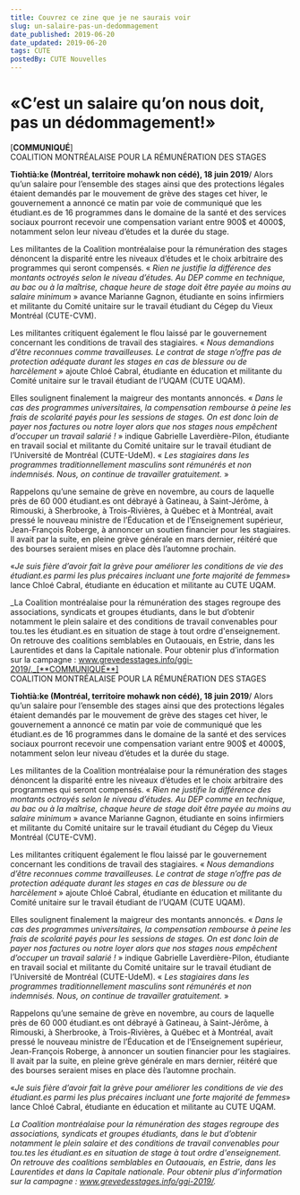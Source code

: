 ```yaml
---
title: Couvrez ce zine que je ne saurais voir
slug: un-salaire-pas-un-dedommagement
date_published: 2019-06-20
date_updated: 2019-06-20
tags: CUTE
postedBy: CUTE Nouvelles
---
```


# «C’est un salaire qu’on nous doit, pas un dédommagement!»

[**COMMUNIQUÉ**]  
COALITION MONTRÉALAISE POUR LA RÉMUNÉRATION DES STAGES

**Tiohtià:ke (Montréal, territoire mohawk non cédé), 18 juin 2019**/ Alors qu’un salaire pour l’ensemble des stages ainsi que des protections légales étaient demandés par le mouvement de grève des stages cet hiver, le gouvernement a annoncé ce matin par voie de communiqué que les étudiant.es de 16 programmes dans le domaine de la santé et des services sociaux pourront recevoir une compensation variant entre 900$ et 4000$, notamment selon leur niveau d’études et la durée du stage.

Les militantes de la Coalition montréalaise pour la rémunération des stages dénoncent la disparité entre les niveaux d’études et le choix arbitraire des programmes qui seront compensés. «  _Rien ne justifie la différence des montants octroyés selon le niveau d’études. Au DEP comme en technique, au bac ou à la maîtrise, chaque heure de stage doit être payée au moins au salaire minimum_  » avance Marianne Gagnon, étudiante en soins infirmiers et militante du Comité unitaire sur le travail étudiant du Cégep du Vieux Montréal (CUTE-CVM).

Les militantes critiquent également le flou laissé par le gouvernement concernant les conditions de travail des stagiaires. «  _Nous demandions d’être reconnues comme travailleuses. Le contrat de stage n’offre pas de protection adéquate durant les stages en cas de blessure ou de harcèlement_  » ajoute Chloé Cabral, étudiante en éducation et militante du Comité unitaire sur le travail étudiant de l’UQAM (CUTE UQAM).

Elles soulignent finalement la maigreur des montants annoncés. «  _Dans le cas des programmes universitaires, la compensation rembourse à peine les frais de scolarité payés pour les sessions de stages. On est donc loin de payer nos factures ou notre loyer alors que nos stages nous empêchent d’occuper un travail salarié !_  » indique Gabrielle Laverdière-Pilon, étudiante en travail social et militante du Comité unitaire sur le travail étudiant de l’Université de Montréal (CUTE-UdeM). «  _Les stagiaires dans les programmes traditionnellement masculins sont rémunérés et non indemnisés. Nous, on continue de travailler gratuitement._  »

Rappelons qu’une semaine de grève en novembre, au cours de laquelle près de 60 000 étudiant.es ont débrayé à Gatineau, à Saint-Jérôme, à Rimouski, à Sherbrooke, à Trois-Rivières, à Québec et à Montréal, avait pressé le nouveau ministre de l’Éducation et de l’Enseignement supérieur, Jean-François Roberge, à annoncer un soutien financier pour les stagiaires. Il avait par la suite, en pleine grève générale en mars dernier, réitéré que des bourses seraient mises en place dès l’automne prochain.

«_Je suis fière d’avoir fait la grève pour améliorer les conditions de vie des étudiant.es parmi les plus précaires incluant une forte majorité de femmes_» lance Chloé Cabral, étudiante en éducation et militante au CUTE UQAM.

_La Coalition montréalaise pour la rémunération des stages regroupe des associations, syndicats et groupes étudiants, dans le but d’obtenir notamment le plein salaire et des conditions de travail convenables pour tou.tes les étudiant.es en situation de stage à tout ordre d'enseignement. On retrouve des coalitions semblables en Outaouais, en Estrie, dans les Laurentides et dans la Capitale nationale. Pour obtenir plus d’information sur la campagne : www.grevedesstages.info/ggi-2019/._[**COMMUNIQUÉ**]  
COALITION MONTRÉALAISE POUR LA RÉMUNÉRATION DES STAGES

**Tiohtià:ke (Montréal, territoire mohawk non cédé), 18 juin 2019**/ Alors qu’un salaire pour l’ensemble des stages ainsi que des protections légales étaient demandés par le mouvement de grève des stages cet hiver, le gouvernement a annoncé ce matin par voie de communiqué que les étudiant.es de 16 programmes dans le domaine de la santé et des services sociaux pourront recevoir une compensation variant entre 900$ et 4000$, notamment selon leur niveau d’études et la durée du stage.

Les militantes de la Coalition montréalaise pour la rémunération des stages dénoncent la disparité entre les niveaux d’études et le choix arbitraire des programmes qui seront compensés. «  _Rien ne justifie la différence des montants octroyés selon le niveau d’études. Au DEP comme en technique, au bac ou à la maîtrise, chaque heure de stage doit être payée au moins au salaire minimum_  » avance Marianne Gagnon, étudiante en soins infirmiers et militante du Comité unitaire sur le travail étudiant du Cégep du Vieux Montréal (CUTE-CVM).

Les militantes critiquent également le flou laissé par le gouvernement concernant les conditions de travail des stagiaires. «  _Nous demandions d’être reconnues comme travailleuses. Le contrat de stage n’offre pas de protection adéquate durant les stages en cas de blessure ou de harcèlement_  » ajoute Chloé Cabral, étudiante en éducation et militante du Comité unitaire sur le travail étudiant de l’UQAM (CUTE UQAM).

Elles soulignent finalement la maigreur des montants annoncés. «  _Dans le cas des programmes universitaires, la compensation rembourse à peine les frais de scolarité payés pour les sessions de stages. On est donc loin de payer nos factures ou notre loyer alors que nos stages nous empêchent d’occuper un travail salarié !_  » indique Gabrielle Laverdière-Pilon, étudiante en travail social et militante du Comité unitaire sur le travail étudiant de l’Université de Montréal (CUTE-UdeM). «  _Les stagiaires dans les programmes traditionnellement masculins sont rémunérés et non indemnisés. Nous, on continue de travailler gratuitement._  »

Rappelons qu’une semaine de grève en novembre, au cours de laquelle près de 60 000 étudiant.es ont débrayé à Gatineau, à Saint-Jérôme, à Rimouski, à Sherbrooke, à Trois-Rivières, à Québec et à Montréal, avait pressé le nouveau ministre de l’Éducation et de l’Enseignement supérieur, Jean-François Roberge, à annoncer un soutien financier pour les stagiaires. Il avait par la suite, en pleine grève générale en mars dernier, réitéré que des bourses seraient mises en place dès l’automne prochain.

«_Je suis fière d’avoir fait la grève pour améliorer les conditions de vie des étudiant.es parmi les plus précaires incluant une forte majorité de femmes_» lance Chloé Cabral, étudiante en éducation et militante au CUTE UQAM.

_La Coalition montréalaise pour la rémunération des stages regroupe des associations, syndicats et groupes étudiants, dans le but d’obtenir notamment le plein salaire et des conditions de travail convenables pour tou.tes les étudiant.es en situation de stage à tout ordre d'enseignement. On retrouve des coalitions semblables en Outaouais, en Estrie, dans les Laurentides et dans la Capitale nationale. Pour obtenir plus d’information sur la campagne : www.grevedesstages.info/ggi-2019/._
